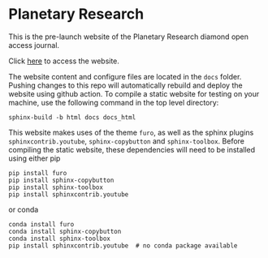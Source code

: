 # Planetary Research
This is the pre-launch website of the Planetary Research diamond open access journal.

Click [here](https://planetary-research-journal.online) to access the website.

The website content and configure files are located in the `docs` folder. Pushing changes to this repo will automatically rebuild and deploy the website using github action. To compile a static website for testing on your machine, use the following command in the top level directory:

```
sphinx-build -b html docs docs_html
```

This website makes uses of the theme `furo`, as well as the sphinx plugins `sphinxcontrib.youtube`, `sphinx-copybutton` and `sphinx-toolbox`. Before compiling the static website, these dependencies will need to be installed using either pip

```
pip install furo
pip install sphinx-copybutton
pip install sphinx-toolbox
pip install sphinxcontrib.youtube
```

or conda

```
conda install furo
conda install sphinx-copybutton
conda install sphinx-toolbox
pip install sphinxcontrib.youtube  # no conda package available
```
